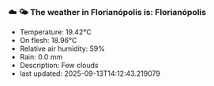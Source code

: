 ### ☁️ 🌤️  The weather in Florianópolis is: Florianópolis

- Temperature: 19.42°C
- On flesh: 18.96°C
- Relative air humidity: 59%
- Rain: 0.0 mm
- Description: Few clouds
- last updated: 2025-09-13T14:12:43.219079
